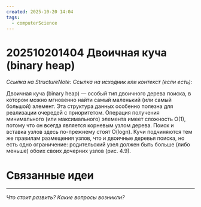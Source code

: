 ```yaml
---
created: 2025-10-20 14:04
tags:
  - computerScience
---
```

# 202510201404 Двоичная куча (binary heap)

*Ссылка на StructureNote:*
*Ссылка на исходник или контекст (если есть):* 

Двоичная куча (binary heap) — особый тип двоичного дерева поиска, в котором можно мгновенно найти самый маленький (или самый большой) элемент. Эта структура данных особенно полезна для реализации очередей с приоритетом. Операция получения минимального (или максимального) элемента имеет сложность O(1), потому что он всегда является корневым узлом дерева. Поиск и вставка узлов здесь по-прежнему стоят O(logn). Кучи подчиняются тем же правилам размещения узлов, что и двоичные деревья поиска, но есть одно ограничение: родительский узел должен быть больше (либо меньше) обоих своих дочерних узлов (рис. 4.9).

# Связанные идеи

---

*Что стоит развить? Какие вопросы возникли?*